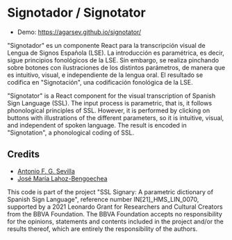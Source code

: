 # Signotador / Signotator

* Demo: <https://agarsev.github.io/signotator/>

"Signotador" es un componente React para la transcripción visual de Lengua de
Signos Española (LSE). La introducción es paramétrica, es decir, sigue
principios fonológicos de la LSE. Sin embargo, se realiza pinchando sobre
botones con ilustraciones de los distintos parámetros, de manera que es
intuitivo, visual, e independiente de la lengua oral. El resultado se codifica
en "Signotación", una codificación fonológica de la LSE.

"Signotator" is a React component for the visual transcription of Spanish Sign Language
(SSL). The input process is parametric, that is, it follows phonological
principles of SSL. However, it is performed by clicking on buttons with
illustrations of the different parameters, so it is intuitive, visual, and
independent of spoken language. The result is encoded in "Signotation",
a phonological coding of SSL.

## Credits

- [Antonio F. G. Sevilla](https://github.com/agarsev)
- [José María Lahoz-Bengoechea](https://github.com/jmlahoz)

This code is part of the project "SSL Signary: A parametric dictionary of
Spanish Sign Language", reference number IN[21]_HMS_LIN_0070, supported
by a 2021 Leonardo Grant for Researchers and Cultural Creators from the BBVA
Foundation. The BBVA Foundation accepts no responsibility for the opinions,
statements and contents included in the project and/or the results thereof,
which are entirely the responsibility of the authors.
